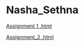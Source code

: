 # Nasha_Sethna

[Assignment 1 .html](https://github.com/bcb420-2021/Nasha_Sethna/blob/main/Assigment1/Nasha%20Sethna%20-%20Assignment-1-R-Notebook.html)


[Assignment_2 .html](https://github.com/bcb420-2021/Nasha_Sethna/blob/main/A2_NashaSethna.html)
